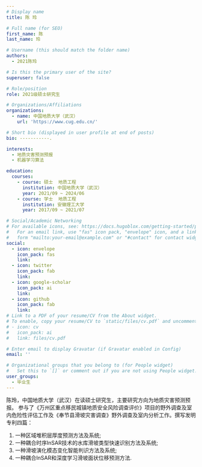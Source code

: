 ```yaml
---
# Display name
title: 陈 玲

# Full name (for SEO)
first_name: 陈
last_name: 玲

# Username (this should match the folder name)
authors:
  - 2021陈玲

# Is this the primary user of the site?
superuser: false

# Role/position
role: 2021级硕士研究生

# Organizations/Affiliations
organizations:
  - name: 中国地质大学（武汉）
    url: 'https://www.cug.edu.cn/'

# Short bio (displayed in user profile at end of posts)
bio: -----------.

interests:
  - 地质灾害预测预报
  - 机器学习算法

education:
  courses:
    - course: 硕士  地质工程
      institution: 中国地质大学（武汉）
      year: 2021/09 ~ 2024/06
    - course: 学士  地质工程
      institution: 安徽理工大学
      year: 2017/09 ~ 2021/07

# Social/Academic Networking
# For available icons, see: https://docs.hugoblox.com/getting-started/page-builder/#icons
#   For an email link, use "fas" icon pack, "envelope" icon, and a link in the
#   form "mailto:your-email@example.com" or "#contact" for contact widget.
social:
  - icon: envelope
    icon_pack: fas
    link: 
  - icon: twitter
    icon_pack: fab
    link: 
  - icon: google-scholar
    icon_pack: ai
    link: 
  - icon: github
    icon_pack: fab
    link: 
# Link to a PDF of your resume/CV from the About widget.
# To enable, copy your resume/CV to `static/files/cv.pdf` and uncomment the lines below.
# - icon: cv
#   icon_pack: ai
#   link: files/cv.pdf

# Enter email to display Gravatar (if Gravatar enabled in Config)
email: ''

# Organizational groups that you belong to (for People widget)
#   Set this to `[]` or comment out if you are not using People widget.
user_groups:
  - 毕业生
---
```


陈玲，中国地质大学（武汉）在读硕士研究生，主要研究方向为地质灾害预测预报。
参与了《万州区重点移民城镇地质安全风险调查评价》项目的野外调查及室内危险性评估工作及《奉节县滑坡灾害调查》野外调查及室内分析工作。撰写发明专利四篇：
1. 一种区域堆积层厚度预测方法及系统;
2. 一种耦合时序InSAR技术的水库滑坡类型快速识别方法及系统;
3. 一种滑坡演化模态变化智能判识方法及系统;
4. 一种耦合InSAR和深度学习滑坡面状位移预测方法.
